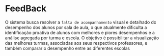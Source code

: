 # FeedBack
O sistema busca resolver a `falta de acompanhamento` visual e detalhado do desempenho dos alunos por sala de aula, o que atualmente dificulta a identificação proativa de alunos com melhores e piores desempenhos e a análise agregada por turma e escola. O objetivo é possibilitar a visualização das melhores turmas, associadas aos seus respectivos professores, e também comparar o desempenho entre as diferentes escolas
